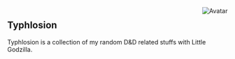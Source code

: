 <img align="right" src="https://raw.github.com/cliffano/typhlosion/master/avatar.jpg" alt="Avatar"/>

Typhlosion
---------

Typhlosion is a collection of my random D&D related stuffs with Little Godzilla.
